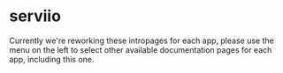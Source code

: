 # serviio

Currently we're reworking these intropages for each app, please use the menu on the left to select other available documentation pages for each app, including this one.
